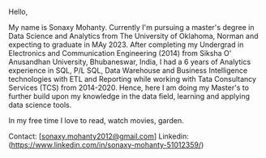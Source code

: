Hello,

My name is Sonaxy Mohanty. Currently I'm pursuing a master's degree in Data Science and Analytics from The University of Oklahoma, Norman and expecting to graduate in MAy 2023. After completing my Undergrad in Electronics and Communication Engineering (2014) from Siksha O' Anusandhan University, Bhubaneswar, India, I had a 6 years of Analytics experience in SQL, P/L SQL, Data Warehouse and Business Intelligence technologies with ETL and Reporting while working with Tata Consultancy Services (TCS) from 2014-2020. Hence, here I am doing my Master's to further build upon my knowledge in the data field, learning and applying data science tools.

In my free time I love to read, watch movies, garden.

Contact: [sonaxy.mohanty2012@gmail.com]
Linkedin: (https://www.linkedin.com/in/sonaxy-mohanty-51012359/)
